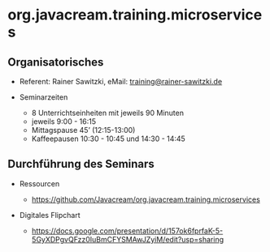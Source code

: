 # org.javacream.training.microservices

## Organisatorisches

* Referent: Rainer Sawitzki, eMail: training@rainer-sawitzki.de

* Seminarzeiten
  * 8 Unterrichtseinheiten mit jeweils 90 Minuten
  * jeweils 9:00 - 16:15
  * Mittagspause 45’ (12:15-13:00)
  * Kaffeepausen 10:30 - 10:45 und 14:30 - 14:45

## Durchführung des Seminars

* Ressourcen
  * https://github.com/Javacream/org.javacream.training.microservices

* Digitales Flipchart
  * https://docs.google.com/presentation/d/157ok6fprfaK-5-5GyXDPgvQFzz0IuBmCFYSMAwJZyiM/edit?usp=sharing
